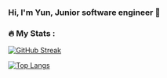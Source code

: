 ### Hi, I'm Yun, Junior software engineer 👋

### :fire: My Stats :

[![GitHub Streak](http://github-readme-streak-stats.herokuapp.com?user=yunwi5&theme=dark&background=000000)](https://git.io/streak-stats)

[![Top Langs](https://github-readme-stats.vercel.app/api/top-langs/?username=yunwi5&layout=compact&theme=vision-friendly-dark)](https://github.com/anuraghazra/github-readme-stats)

<!--
**yunwi5/yunwi5** is a ✨ _special_ ✨ repository because its `README.md` (this file) appears on your GitHub profile.

Here are some ideas to get you started:

- 🔭 I’m currently working on ...
- 🌱 I’m currently learning ...
- 👯 I’m looking to collaborate on ...
- 🤔 I’m looking for help with ...
- 💬 Ask me about ...
- 📫 How to reach me: ...
- 😄 Pronouns: ...
- ⚡ Fun fact: ...
-->

